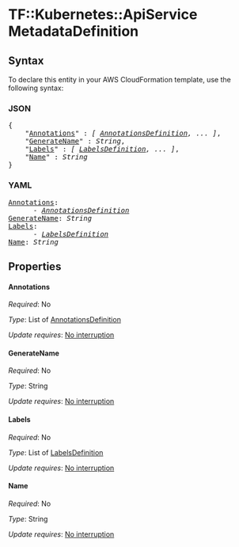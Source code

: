 # TF::Kubernetes::ApiService MetadataDefinition

## Syntax

To declare this entity in your AWS CloudFormation template, use the following syntax:

### JSON

<pre>
{
    "<a href="#annotations" title="Annotations">Annotations</a>" : <i>[ <a href="annotationsdefinition.md">AnnotationsDefinition</a>, ... ]</i>,
    "<a href="#generatename" title="GenerateName">GenerateName</a>" : <i>String</i>,
    "<a href="#labels" title="Labels">Labels</a>" : <i>[ <a href="labelsdefinition.md">LabelsDefinition</a>, ... ]</i>,
    "<a href="#name" title="Name">Name</a>" : <i>String</i>
}
</pre>

### YAML

<pre>
<a href="#annotations" title="Annotations">Annotations</a>: <i>
      - <a href="annotationsdefinition.md">AnnotationsDefinition</a></i>
<a href="#generatename" title="GenerateName">GenerateName</a>: <i>String</i>
<a href="#labels" title="Labels">Labels</a>: <i>
      - <a href="labelsdefinition.md">LabelsDefinition</a></i>
<a href="#name" title="Name">Name</a>: <i>String</i>
</pre>

## Properties

#### Annotations

_Required_: No

_Type_: List of <a href="annotationsdefinition.md">AnnotationsDefinition</a>

_Update requires_: [No interruption](https://docs.aws.amazon.com/AWSCloudFormation/latest/UserGuide/using-cfn-updating-stacks-update-behaviors.html#update-no-interrupt)

#### GenerateName

_Required_: No

_Type_: String

_Update requires_: [No interruption](https://docs.aws.amazon.com/AWSCloudFormation/latest/UserGuide/using-cfn-updating-stacks-update-behaviors.html#update-no-interrupt)

#### Labels

_Required_: No

_Type_: List of <a href="labelsdefinition.md">LabelsDefinition</a>

_Update requires_: [No interruption](https://docs.aws.amazon.com/AWSCloudFormation/latest/UserGuide/using-cfn-updating-stacks-update-behaviors.html#update-no-interrupt)

#### Name

_Required_: No

_Type_: String

_Update requires_: [No interruption](https://docs.aws.amazon.com/AWSCloudFormation/latest/UserGuide/using-cfn-updating-stacks-update-behaviors.html#update-no-interrupt)

